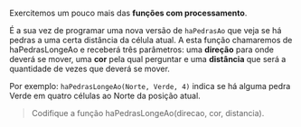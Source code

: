 Exercitemos um pouco mais das **funções com processamento**.

É a sua vez de programar uma nova versão de `haPedrasAo` que veja se há pedras a uma certa distância da célula atual. A esta função chamaremos de haPedrasLongeAo e receberá três parâmetros: uma **direção** para onde deverá se mover, uma **cor** pela qual perguntar e uma **distância** que será a quantidade de vezes que deverá se mover.

Por exemplo: `haPedrasLongeAo(Norte, Verde, 4)` indica se há alguma pedra Verde em quatro células ao Norte da posição atual.

> Codifique a função haPedrasLongeAo(direcao, cor, distancia).
